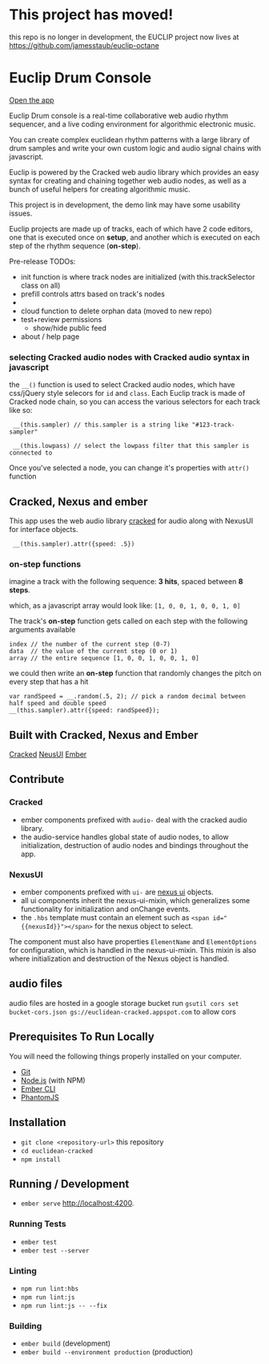 # This project has moved!
this repo is no longer in development, the EUCLIP project now lives at
https://github.com/jamesstaub/euclip-octane


# Euclip Drum Console
[Open the app](https://euclidean-cracked.firebaseapp.com)

Euclip Drum console is a real-time collaborative web audio rhythm sequencer, and a live coding environment for algorithmic electronic music. 

You can create complex euclidean rhythm patterns with a large library of drum samples and write your own custom logic and audio signal chains with javascript.

Euclip is powered by the Cracked web audio library which provides an easy syntax for creating and chaining together web audio nodes, as well as a bunch of useful helpers for creating algorithmic music.

This project is in development, the demo link may have some usability issues. 

Euclip projects are made up of tracks, each of which have 2 code editors, one that is executed once on **setup**, and another which is executed on each step of the rhythm sequence (**on-step**). 


Pre-release TODOs:
- init function is where track nodes are initialized (with this.trackSelector class on all) 
- prefill controls attrs based on track's nodes
- 
- cloud function to  delete orphan data  (moved to new repo)
- test+review permissions
    - show/hide public feed
- about / help page





### selecting Cracked audio nodes with Cracked audio syntax in javascript
the `__()` function is used to select Cracked audio nodes, which have css/jQuery style selecors for `id` and `class`.
Each Euclip track is made of Cracked node chain, so you can access the various selectors for each track like so:

```
 __(this.sampler) // this.sampler is a string like "#123-track-sampler"

 __(this.lowpass) // select the lowpass filter that this sampler is connected to

```

Once you've selected a node, you can change it's properties with `attr()` function
## Cracked, Nexus and ember
This app uses the web audio library [cracked](https://github.com/billorcutt/i_dropped_my_phone_the_screen_cracked) for audio along with NexusUI for interface objects.

```
 __(this.sampler).attr({speed: .5})
```

### on-step functions

imagine a track with the following sequence:
**3 hits**, spaced between **8 steps**.

which, as a javascript array would look like:
`[1, 0, 0, 1, 0, 0, 1, 0]`

The track's **on-step** function gets called on each step with the following arguments available
```
index // the number of the current step (0-7)
data  // the value of the current step (0 or 1)
array // the entire sequence [1, 0, 0, 1, 0, 0, 1, 0]
```

we could then write an **on-step** function that randomly changes the pitch on every step that has a hit

```
var randSpeed = __.random(.5, 2); // pick a random decimal between half speed and double speed
__(this.sampler).attr({speed: randSpeed});
```




## Built with Cracked, Nexus and Ember
[Cracked](https://github.com/billorcutt/i_dropped_my_phone_the_screen_cracked)
[NeusUI](https://nexus-js.github.io/) 
[Ember](https://emberjs.com/)

## Contribute

### Cracked
- ember components prefixed with `audio-` deal with the cracked audio library.
- the audio-service handles global state of audio nodes, to allow initialization, destruction of audio nodes and bindings throughout the app.

### NexusUI
- ember components prefixed with `ui-` are [nexus ui](nexus-js.github.io/ui/) objects.
- all ui components inherit the nexus-ui-mixin, which generalizes some functionality for initialization and onChange events.
- the `.hbs` template must contain an element such as `<span id="{{nexusId}}"></span>` for the nexus object to select.


The component must also have properties `ElementName` and `ElementOptions` for configuration, which is handled in the nexus-ui-mixin. This mixin is also where initialization and destruction of the Nexus object is handled.


## audio files
audio files are hosted in a google storage bucket
run `gsutil cors set bucket-cors.json gs://euclidean-cracked.appspot.com` to allow cors

## Prerequisites To Run Locally
You will need the following things properly installed on your computer.

* [Git](https://git-scm.com/)
* [Node.js](https://nodejs.org/) (with NPM)
* [Ember CLI](https://ember-cli.com/)
* [PhantomJS](http://phantomjs.org/)

## Installation

* `git clone <repository-url>` this repository
* `cd euclidean-cracked`
* `npm install`

## Running / Development

* `ember serve`
[http://localhost:4200](http://localhost:4200).

### Running Tests

* `ember test`
* `ember test --server`

### Linting

* `npm run lint:hbs`
* `npm run lint:js`
* `npm run lint:js -- --fix`

### Building

* `ember build` (development)
* `ember build --environment production` (production)
